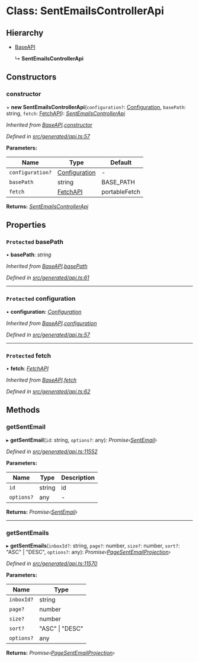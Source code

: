 # Class: SentEmailsControllerApi

## Hierarchy

* [BaseAPI](_generated_api_.baseapi.md)

  ↳ **SentEmailsControllerApi**

## Constructors

###  constructor

\+ **new SentEmailsControllerApi**(`configuration?`: [Configuration](_generated_configuration_.configuration.md), `basePath`: string, `fetch`: [FetchAPI](../interfaces/_generated_api_.fetchapi.md)): *[SentEmailsControllerApi](_generated_api_.sentemailscontrollerapi.md)*

*Inherited from [BaseAPI](_generated_api_.baseapi.md).[constructor](_generated_api_.baseapi.md#constructor)*

*Defined in [src/generated/api.ts:57](https://github.com/mailslurp/mailslurp-client/blob/a26884c/src/generated/api.ts#L57)*

**Parameters:**

Name | Type | Default |
------ | ------ | ------ |
`configuration?` | [Configuration](_generated_configuration_.configuration.md) | - |
`basePath` | string |  BASE_PATH |
`fetch` | [FetchAPI](../interfaces/_generated_api_.fetchapi.md) |  portableFetch |

**Returns:** *[SentEmailsControllerApi](_generated_api_.sentemailscontrollerapi.md)*

## Properties

### `Protected` basePath

• **basePath**: *string*

*Inherited from [BaseAPI](_generated_api_.baseapi.md).[basePath](_generated_api_.baseapi.md#protected-basepath)*

*Defined in [src/generated/api.ts:61](https://github.com/mailslurp/mailslurp-client/blob/a26884c/src/generated/api.ts#L61)*

___

### `Protected` configuration

• **configuration**: *[Configuration](_generated_configuration_.configuration.md)*

*Inherited from [BaseAPI](_generated_api_.baseapi.md).[configuration](_generated_api_.baseapi.md#protected-configuration)*

*Defined in [src/generated/api.ts:57](https://github.com/mailslurp/mailslurp-client/blob/a26884c/src/generated/api.ts#L57)*

___

### `Protected` fetch

• **fetch**: *[FetchAPI](../interfaces/_generated_api_.fetchapi.md)*

*Inherited from [BaseAPI](_generated_api_.baseapi.md).[fetch](_generated_api_.baseapi.md#protected-fetch)*

*Defined in [src/generated/api.ts:62](https://github.com/mailslurp/mailslurp-client/blob/a26884c/src/generated/api.ts#L62)*

## Methods

###  getSentEmail

▸ **getSentEmail**(`id`: string, `options?`: any): *Promise‹[SentEmail](../interfaces/_generated_api_.sentemail.md)›*

*Defined in [src/generated/api.ts:11552](https://github.com/mailslurp/mailslurp-client/blob/a26884c/src/generated/api.ts#L11552)*

**Parameters:**

Name | Type | Description |
------ | ------ | ------ |
`id` | string | id |
`options?` | any | - |

**Returns:** *Promise‹[SentEmail](../interfaces/_generated_api_.sentemail.md)›*

___

###  getSentEmails

▸ **getSentEmails**(`inboxId?`: string, `page?`: number, `size?`: number, `sort?`: "ASC" | "DESC", `options?`: any): *Promise‹[PageSentEmailProjection](../interfaces/_generated_api_.pagesentemailprojection.md)›*

*Defined in [src/generated/api.ts:11570](https://github.com/mailslurp/mailslurp-client/blob/a26884c/src/generated/api.ts#L11570)*

**Parameters:**

Name | Type |
------ | ------ |
`inboxId?` | string |
`page?` | number |
`size?` | number |
`sort?` | "ASC" &#124; "DESC" |
`options?` | any |

**Returns:** *Promise‹[PageSentEmailProjection](../interfaces/_generated_api_.pagesentemailprojection.md)›*
